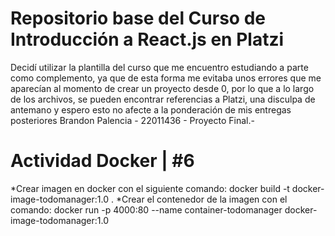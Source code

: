 # Repositorio base del Curso de Introducción a React.js en Platzi

Decidí utilizar la plantilla del curso que me encuentro estudiando a parte como complemento, ya que de esta forma me evitaba unos errores que me aparecían al momento de
crear un proyecto desde 0, por lo que a lo largo de los archivos, se pueden encontrar referencias a Platzi, una disculpa de antemano y espero esto no afecte a la ponderación
de mis entregas posteriores
Brandon Palencia - 22011436 - Proyecto Final.-

# Actividad Docker | #6

*Crear imagen en docker con el siguiente comando: docker build -t docker-image-todomanager:1.0 .
*Crear el contenedor de la imagen con el comando: docker run -p 4000:80 --name container-todomanager docker-image-todomanager:1.0
